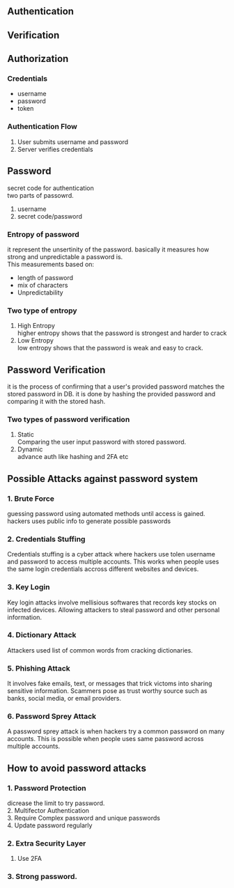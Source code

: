 
## Authentication 
## Verification
## Authorization

### Credentials
* username
* password
* token

### Authentication Flow
1. User submits username and password
2. Server verifies credentials

## Password
secret code for authentication <br>
two parts of passowrd.
1. username
2. secret code/password

### Entropy of password
it represent the unsertinity of the password. basically it measures how strong and unpredictable a password is.<br>
This measurements based on:
* length of password
* mix of characters
* Unpredictability

### Two type of entropy
1. High Entropy <br>
higher entropy shows that the password is strongest and harder to crack
2. Low Entropy<br>
low entropy shows that the password is weak and easy to crack.


## Password Verification
it is the process of confirming that a user's provided password matches the stored password in DB.
it is done by hashing the provided password and comparing it with the stored hash.

### Two types of password verification
1. Static <br>
Comparing the user input password with stored password.
2. Dynamic <br>
advance auth like hashing and 2FA etc

## Possible Attacks against password system
### 1. Brute Force
guessing password using automated methods until access is gained. hackers uses public info to generate possible passwords
### 2. Credentials Stuffing
Credentials stuffing is a cyber attack where hackers use tolen username and password to access multiple accounts. This works when people uses the same login credentials accross different websites and devices. 
### 3. Key Login
Key login attacks involve mellisious softwares that records key stocks on infected devices. Allowing attackers to steal password and other personal information.
### 4. Dictionary Attack 
Attackers used list of common words from cracking dictionaries.
### 5. Phishing Attack
It involves fake emails, text, or messages that trick victoms into sharing sensitive information. Scammers pose as trust worthy source such as banks,  social media, or email providers. 
### 6. Password Sprey Attack
A password sprey attack is when hackers try a common password on many accounts. This is possible when people uses same password across multiple accounts. 

## How to avoid password attacks
### 1. Password Protection
dicrease the limit to try password. <br>
2. Multifector Authentication <br>
3. Require Complex password and unique passwords<br>
4. Update password regularly<br>

### 2. Extra Security Layer
1. Use 2FA<br>

### 3. Strong password.
